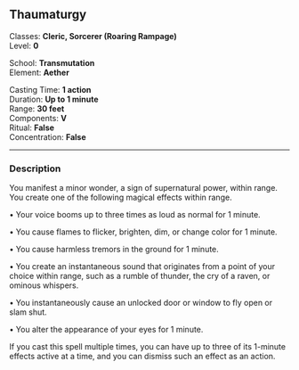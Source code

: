 ## Thaumaturgy

Classes: **Cleric, Sorcerer (Roaring Rampage)**  
Level: **0**  

School: **Transmutation**  
Element: **Aether**  

Casting Time: **1 action**  
Duration: **Up to 1 minute**  
Range: **30 feet**  
Components: **V**  
Ritual: **False**  
Concentration: **False**  

------

### Description

You manifest a minor wonder, a sign of supernatural power, within range. You create one of the following magical effects within range.

• Your voice booms up to three times as loud as normal for 1 minute.

• You cause flames to flicker, brighten, dim, or change color for 1 minute.

• You cause harmless tremors in the ground for 1 minute.

• You create an instantaneous sound that originates from a point of your choice within range, such as a rumble of thunder, the cry of a raven, or ominous whispers.

• You instantaneously cause an unlocked door or window to fly open or slam shut.

• You alter the appearance of your eyes for 1 minute.

If you cast this spell multiple times, you can have up to three of its 1-minute effects active at a time, and you can dismiss such an effect as an action.
